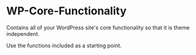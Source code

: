 # WP-Core-Functionality
Contains all of your WordPress site's core functionality so that it is theme independent. 

Use the functions included as a starting point.
